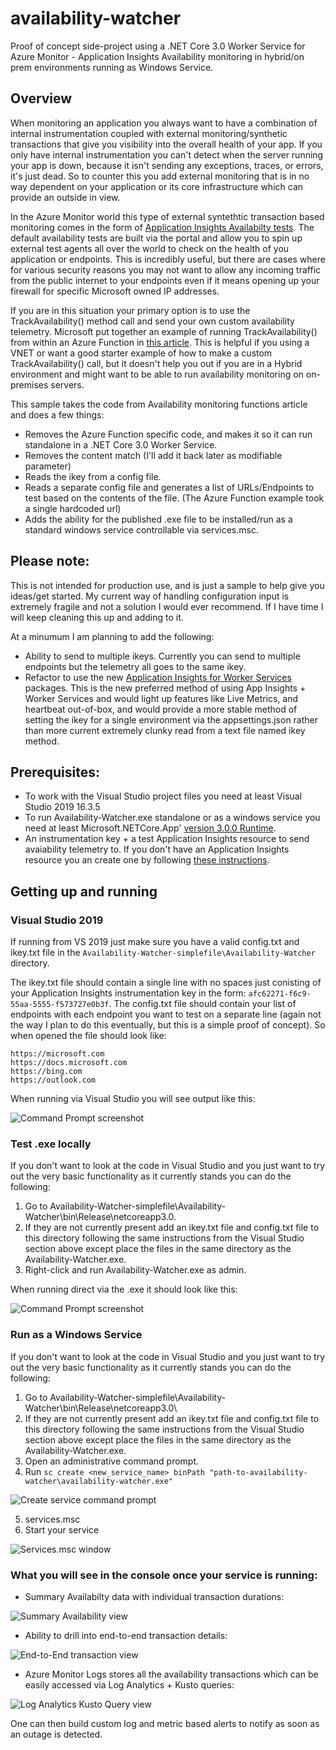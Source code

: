 # availability-watcher
Proof of concept side-project using a .NET Core 3.0 Worker Service for Azure Monitor - Application Insights Availability monitoring in hybrid/on prem environments running as Windows Service.

## Overview

When monitoring an application you always want to have a combination of internal instrumentation coupled with external monitoring/synthetic transactions that give you visibility into the overall health of your app. If you only have internal instrumentation you can't detect when the server running your app is down, because it isn't sending any exceptions, traces, or errors, it's just dead. So to counter this you add external monitoring that is in no way dependent on your application or its core infrastructure which can provide an outside in view.

In the Azure Monitor world this type of external syntethtic transaction based monitoring comes in the form of [Application Insights Availabilty tests](https://docs.microsoft.com/azure/azure-monitor/app/monitor-web-app-availability). The default availability tests are built via the portal and allow you to spin up external test agents all over the world to check on the health of you application or endpoints. This is incredibly useful, but there are cases where for various security reasons you may not want to allow any incoming traffic from the public internet to your endpoints even if it means opening up your firewall for specific Microsoft owned IP addresses.

If you are in this situation your primary option is to use the TrackAvailability() method call and send your own custom availability telemetry. Microsoft put together an example of running TrackAvailability() from within an Azure Function in [this article](https://docs.microsoft.com/azure/azure-monitor/app/availability-azure-functions). This is helpful if you using a VNET or want a good starter example of how to make a custom TrackAvailability() call, but it doesn't help you out if you are in a Hybrid environment and might want to be able to run availability monitoring on on-premises servers. 

This sample takes the code from Availability monitoring functions article and does a few things:

- Removes the Azure Function specific code, and makes it so it can run standalone in a .NET Core 3.0 Worker Service.
- Removes the content match (I'll add it back later as modifiable parameter)
- Reads the ikey from a config file.
- Reads a separate config file and generates a list of URLs/Endpoints to test based on the contents of the file. (The Azure Function example took a single hardcoded url)
- Adds the ability for the published .exe file to be installed/run as a standard windows service controllable via services.msc.

## Please note:

This is not intended for production use, and is just a sample to help give you ideas/get started. My current way of handling configuration input is extremely fragile and not a solution I would ever recommend. If I have time I will keep cleaning this up and adding to it.

At a minumum I am planning to add the following:

- Ability to send to multiple ikeys. Currently you can send to multiple endpoints but the telemetry all goes to the same ikey.
- Refactor to use the new [Application Insights for Worker Services](https://docs.microsoft.com/azure/azure-monitor/app/worker-service) packages. This is the new preferred method of using App Insights + Worker Services and would light up features like Live Metrics, and heartbeat out-of-box, and would provide a more stable method of setting the ikey for a single environment via the appsettings.json rather than more current extremely clunky read from a text file named ikey method.

## Prerequisites:

- To work with the Visual Studio project files you need at least Visual Studio 2019 16.3.5
- To run Availability-Watcher.exe standalone or as a windows service you need at least Microsoft.NETCore.App' [version 3.0.0 Runtime](https://dotnet.microsoft.com/download/dotnet-core/3.0). 
- An instrumentation key + a test Application Insights resource to send avaiability telemetry to. If you don't have an Application Insights resource you an create one by following [these instructions](https://docs.microsoft.com/azure/azure-monitor/app/create-new-resource). 

## Getting up and running

### Visual Studio 2019

If running from VS 2019 just make sure you have a valid config.txt and ikey.txt file in the `Availability-Watcher-simplefile\Availability-Watcher` directory. 

The ikey.txt file should contain a single line with no spaces just conisting of your Application Insights instrumentation key in the form: `afc62271-f6c9-55aa-5555-f573727e0b3f`. The config.txt file should contain your list of endpoints with each endpoint you want to test on a separate line (again not the way I plan to do this eventually, but this is a simple proof of concept). So when opened the file should look like:
```
https://microsoft.com
https://docs.microsoft.com
https://bing.com
https://outlook.com
```
When running via Visual Studio you will see output like this:

![Command Prompt screenshot](./media/01.png)

### Test .exe locally

If you don't want to look at the code in Visual Studio and you just want to try out the very basic functionality as it currently stands you can do the following:
1. Go to Availability-Watcher-simplefile\Availability-Watcher\bin\Release\netcoreapp3.0\.
2. If they are not currently present add an ikey.txt file and config.txt file to this directory following the same instructions from the Visual Studio section above except place the files in the same directory as the Availability-Watcher.exe.
3. Right-click and run Availability-Watcher.exe as admin.

When running direct via the .exe it should look like this:

![Command Prompt screenshot](./media/01.png)

### Run as a Windows Service

If you don't want to look at the code in Visual Studio and you just want to try out the very basic functionality as it currently stands you can do the following:
1. Go to Availability-Watcher-simplefile\Availability-Watcher\bin\Release\netcoreapp3.0\
2. If they are not currently present add an ikey.txt file and config.txt file to this directory following the same instructions from the Visual Studio section above except place the files in the same directory as the Availability-Watcher.exe.
3. Open an administrative command prompt.
4. Run `sc create <new_service_name> binPath "path-to-availability-watcher\availability-watcher.exe"`

![Create service command prompt](./media/02.png)

5. services.msc
6. Start your service

![Services.msc window](./media/03.png)

### What you will see in the console once your service is running:

- Summary Availabilty data with individual transaction durations:

![Summary Availability view](./media/04.png)

- Ability to drill into end-to-end transaction details:

![End-to-End transaction view](./media/05.png)

- Azure Monitor Logs stores all the availability transactions which can be easily accessed via Log Analytics + Kusto queries:

![Log Analytics Kusto Query view](./media/06.png)

One can then build custom log and metric based alerts to notify as soon as an outage is detected.















